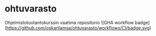 # ohtuvarasto
Ohjelmistotuotantokurssin vaatima repositorio
![GHA workflow badge] (https://github.com/oskarilamsa/ohtuvarasto/workflows/CI/badge.svg)
